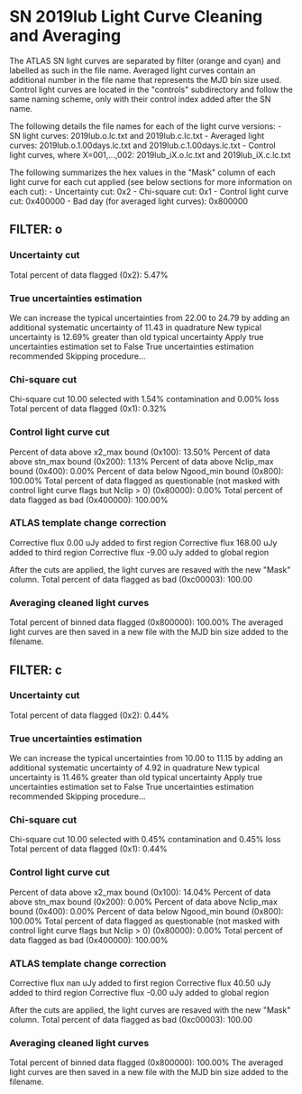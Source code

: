# SN 2019lub Light Curve Cleaning and Averaging

The ATLAS SN light curves are separated by filter (orange and cyan) and labelled as such in the file name. Averaged light curves contain an additional number in the file name that represents the MJD bin size used. Control light curves are located in the "controls" subdirectory and follow the same naming scheme, only with their control index added after the SN name.

The following details the file names for each of the light curve versions:
	- SN light curves: 2019lub.o.lc.txt and 2019lub.c.lc.txt
	- Averaged light curves: 2019lub.o.1.00days.lc.txt and 2019lub.c.1.00days.lc.txt
	- Control light curves, where X=001,...,002: 2019lub_iX.o.lc.txt and 2019lub_iX.c.lc.txt

The following summarizes the hex values in the "Mask" column of each light curve for each cut applied (see below sections for more information on each cut): 
	- Uncertainty cut: 0x2
	- Chi-square cut: 0x1
	- Control light curve cut: 0x400000
	- Bad day (for averaged light curves): 0x800000

## FILTER: o

### Uncertainty cut
Total percent of data flagged (0x2): 5.47%

### True uncertainties estimation
We can increase the typical uncertainties from 22.00 to 24.79 by adding an additional systematic uncertainty of 11.43 in quadrature
New typical uncertainty is 12.69% greater than old typical uncertainty
Apply true uncertainties estimation set to False
True uncertainties estimation recommended
Skipping procedure...

### Chi-square cut
Chi-square cut 10.00 selected with 1.54% contamination and 0.00% loss
Total percent of data flagged (0x1): 0.32%

### Control light curve cut
Percent of data above x2_max bound (0x100): 13.50%
Percent of data above stn_max bound (0x200): 1.13%
Percent of data above Nclip_max bound (0x400): 0.00%
Percent of data below Ngood_min bound (0x800): 100.00%
Total percent of data flagged as questionable (not masked with control light curve flags but Nclip > 0) (0x80000): 0.00%
Total percent of data flagged as bad (0x400000): 100.00%

### ATLAS template change correction
Corrective flux 0.00 uJy added to first region
Corrective flux 168.00 uJy added to third region
Corrective flux -9.00 uJy added to global region

After the cuts are applied, the light curves are resaved with the new "Mask" column.
Total percent of data flagged as bad (0xc00003): 100.00

### Averaging cleaned light curves
Total percent of binned data flagged (0x800000): 100.00%
The averaged light curves are then saved in a new file with the MJD bin size added to the filename.

## FILTER: c

### Uncertainty cut
Total percent of data flagged (0x2): 0.44%

### True uncertainties estimation
We can increase the typical uncertainties from 10.00 to 11.15 by adding an additional systematic uncertainty of 4.92 in quadrature
New typical uncertainty is 11.46% greater than old typical uncertainty
Apply true uncertainties estimation set to False
True uncertainties estimation recommended
Skipping procedure...

### Chi-square cut
Chi-square cut 10.00 selected with 0.45% contamination and 0.45% loss
Total percent of data flagged (0x1): 0.44%

### Control light curve cut
Percent of data above x2_max bound (0x100): 14.04%
Percent of data above stn_max bound (0x200): 0.00%
Percent of data above Nclip_max bound (0x400): 0.00%
Percent of data below Ngood_min bound (0x800): 100.00%
Total percent of data flagged as questionable (not masked with control light curve flags but Nclip > 0) (0x80000): 0.00%
Total percent of data flagged as bad (0x400000): 100.00%

### ATLAS template change correction
Corrective flux nan uJy added to first region
Corrective flux 40.50 uJy added to third region
Corrective flux -0.00 uJy added to global region

After the cuts are applied, the light curves are resaved with the new "Mask" column.
Total percent of data flagged as bad (0xc00003): 100.00

### Averaging cleaned light curves
Total percent of binned data flagged (0x800000): 100.00%
The averaged light curves are then saved in a new file with the MJD bin size added to the filename.